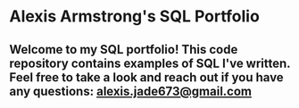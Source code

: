 # Alexis Armstrong's SQL Portfolio

## Welcome to my SQL portfolio! This code repository contains examples of SQL I've written. Feel free to take a look and reach out if you have any questions: alexis.jade673@gmail.com

